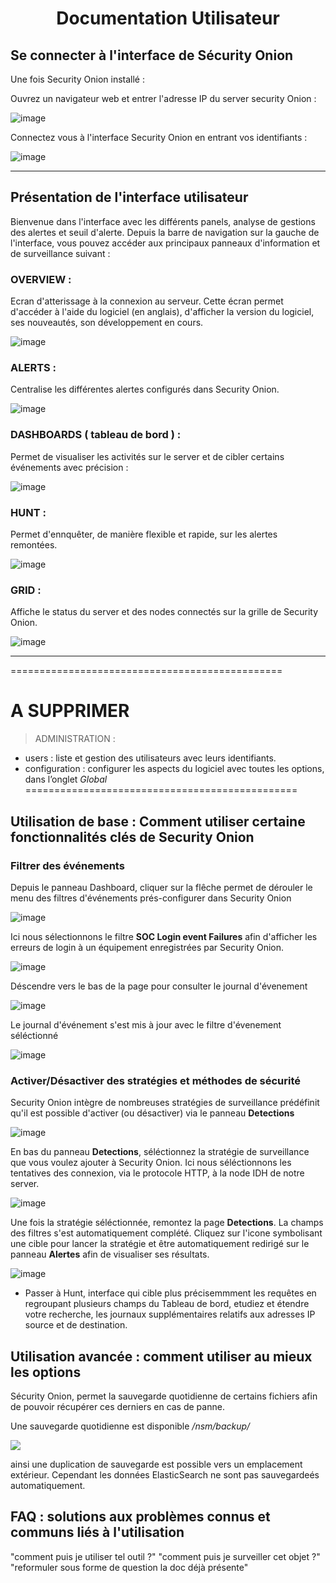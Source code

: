 <div align="center"><h1>Documentation Utilisateur</h1></div>

## Se connecter à l'interface de Sécurity Onion 

Une fois Security Onion installé :
  
Ouvrez un navigateur web et entrer l'adresse IP du server security Onion :

![image](https://github.com/WildCodeSchool/TSSR-ANGOU-2409-P1-G3/blob/main/PHOTOS_USER/saisie_adresse_IP_OK.png)
  
Connectez vous à l'interface Security Onion en entrant vos identifiants :
  
![image](https://github.com/WildCodeSchool/TSSR-ANGOU-2409-P1-G3/blob/main/PHOTOS_USER/login_user.png)

_________________________________________

## Présentation de l'interface utilisateur

Bienvenue dans l'interface avec les différents panels, analyse de gestions des alertes et seuil d'alerte.
Depuis la barre de navigation sur la gauche de l'interface, vous pouvez accéder aux principaux panneaux d'information et de surveillance suivant :

### OVERVIEW :
Ecran d'atterissage à la connexion au serveur. Cette écran permet d'accéder à l'aide du logiciel (en anglais), d'afficher la version du logiciel, ses nouveautés, son développement en cours.

![image](https://github.com/WildCodeSchool/TSSR-ANGOU-2409-P1-G3/blob/main/PHOTOS_USER/overview_panel02.png)

### ALERTS :
Centralise les différentes alertes configurés dans Security Onion.

![image](https://github.com/WildCodeSchool/TSSR-ANGOU-2409-P1-G3/blob/main/PHOTOS_USER/alert_pannel_overview.png)

### DASHBOARDS ( tableau de bord ) :
Permet de visualiser les activités sur le server et de cibler certains événements avec précision :

![image](https://github.com/WildCodeSchool/TSSR-ANGOU-2409-P1-G3/blob/main/PHOTOS_USER/dashboard_pannel.png)

### HUNT :
Permet d'ennquêter, de manière flexible et rapide, sur les alertes remontées.

![image](https://github.com/WildCodeSchool/TSSR-ANGOU-2409-P1-G3/blob/main/PHOTOS_USER/hunt_pannel.png)

### GRID :
Affiche le status du server et des nodes connectés sur la grille de Security Onion.

![image](https://github.com/WildCodeSchool/TSSR-ANGOU-2409-P1-G3/blob/main/PHOTOS_USER/grid_pannel.png)

________________________________________________________________________________

===============================================
# A SUPPRIMER
> ADMINISTRATION :
* users : liste et gestion des utilisateurs avec leurs identifiants.
* configuration : configurer les aspects du logiciel avec toutes les options, dans l’onglet _Global_ 
===============================================


## Utilisation de base : Comment utiliser certaine fonctionnalités clés de Security Onion

### Filtrer des événements
Depuis le panneau Dashboard, cliquer sur la flêche permet de dérouler le menu des filtres d'événements prés-configurer dans Security Onion

![image](https://github.com/WildCodeSchool/TSSR-ANGOU-2409-P1-G3/blob/main/PHOTOS_USER/dashboard_filtrer-event.png)

Ici nous sélectionnons le filtre __SOC Login event Failures__ afin d'afficher les erreurs de login à un équipement enregistrées par Security Onion.

![image](https://github.com/WildCodeSchool/TSSR-ANGOU-2409-P1-G3/blob/main/PHOTOS_USER/dashboard_filtres_login_faileur.png)

Déscendre vers le bas de la page pour consulter le journal d'évenement

![image](https://github.com/WildCodeSchool/TSSR-ANGOU-2409-P1-G3/blob/main/PHOTOS_USER/dashboard_pannel_scrolldown.png)

Le journal d'événement s'est mis à jour avec le filtre d'évenement séléctionné

![image](https://github.com/WildCodeSchool/TSSR-ANGOU-2409-P1-G3/blob/main/PHOTOS_USER/dashbord_event_filtrer_update.png)

### Activer/Désactiver des stratégies et méthodes de sécurité
Security Onion intègre de nombreuses stratégies de surveillance prédéfinit qu'il est possible d'activer (ou désactiver) via le panneau __Detections__

![image](https://github.com/WildCodeSchool/TSSR-ANGOU-2409-P1-G3/blob/main/PHOTOS_USER/detection_pannel_scroll_down.png)

En bas du panneau __Detections__, séléctionnez la stratégie de surveillance que vous voulez ajouter à Security Onion.
Ici nous séléctionnons les tentatives des connexion, via le protocole HTTP, à la node IDH de notre server.

![image](https://github.com/WildCodeSchool/TSSR-ANGOU-2409-P1-G3/blob/main/PHOTOS_USER/detection_event_selection_pannel.png)

Une fois la stratégie séléctionnée, remontez la page __Detections__. 
La champs des filtres s'est automatiquement complété.
Cliquez sur l'icone symbolisant une cible pour lancer la stratégie et être automatiquement redirigé sur le panneau __Alertes__ afin de visualiser ses résultats.

![image](https://github.com/WildCodeSchool/TSSR-ANGOU-2409-P1-G3/blob/main/PHOTOS_USER/detection_pannel_majfiltre_lancer-alert.png)

  
- Passer à Hunt, interface qui cible plus précisemmment les requêtes en regroupant plusieurs champs du Tableau de bord, etudiez et étendre votre recherche, les journaux supplémentaires relatifs aux adresses IP source et de destination.
  
## Utilisation avancée : comment utiliser au mieux les options

Sécurity Onion, permet la sauvegarde quotidienne de certains fichiers afin de pouvoir récupérer ces derniers en cas de panne. 


Une sauvegarde quotidienne est disponible _/nsm/backup/_ 

![](https://docs.securityonion.net/en/2.4/_images/config-item-backup.png)

ainsi une duplication de sauvegarde est possible vers un emplacement extérieur. Cependant les données ElasticSearch ne sont pas sauvegardeés automatiquement.


## FAQ : solutions aux problèmes connus et communs liés à l'utilisation
"comment puis je utiliser tel outil ?"
"comment puis je surveiller cet objet ?"
"reformuler sous forme de question la doc déjà présente"
